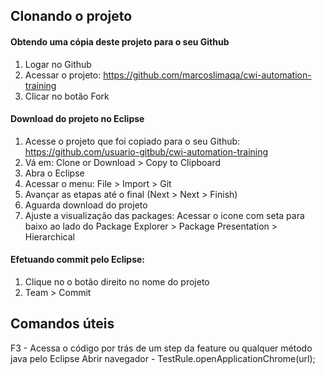 ## Clonando o projeto

#### Obtendo uma cópia deste projeto para o seu Github

1. Logar no Github
1. Acessar o projeto: https://github.com/marcoslimaqa/cwi-automation-training
1. Clicar no botão Fork

#### Download do projeto no Eclipse

1. Acesse o projeto que foi copiado para o seu Github: https://github.com/usuario-gitbub/cwi-automation-training
1. Vá em: Clone or Download > Copy to Clipboard
1. Abra o Eclipse
1. Acessar o menu: File > Import > Git
1. Avançar as etapas até o final (Next > Next > Finish)
1. Aguarda download do projeto
1. Ajuste a visualização das packages: Acessar o icone com seta para baixo ao lado do Package Explorer > Package Presentation > Hierarchical

#### Efetuando commit pelo Eclipse:
1. Clique no o botão direito no nome do projeto
1. Team > Commit

## Comandos úteis
F3 - Acessa o código por trás de um step da feature ou qualquer método java pelo Eclipse
Abrir navegador - TestRule.openApplicationChrome(url);

